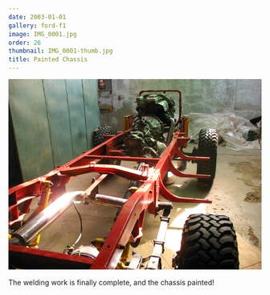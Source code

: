 ```yaml
---
date: 2003-01-01
gallery: ford-f1
image: IMG_0001.jpg
order: 26
thumbnail: IMG_0001-thumb.jpg
title: Painted Chassis
---
```


![Painted Chassis](./IMG_0001.jpg)

The welding work is finally complete, and the chassis painted!